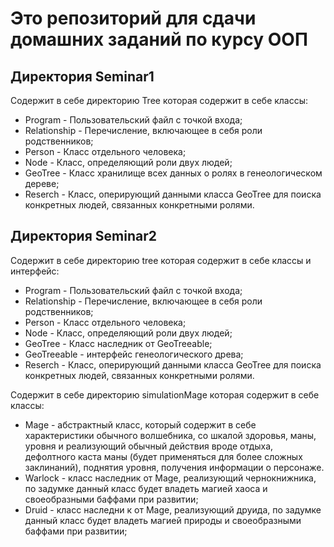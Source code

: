 # Это репозиторий для сдачи домашних заданий по курсу ООП 

## Директория Seminar1
Содержит в себе директорию Tree которая содержит в себе классы:
* Program - Пользовательский файл с точкой входа;
* Relationship - Перечисление, включающее в себя роли родственников;
* Person - Класс отдельного человека;
* Node - Класс, определяющий роли двух людей;
* GeoTree - Класс хранилище всех данных о ролях в генеологическом дереве;
* Reserch - Класс, оперирующий данными класса GeoTree для поиска конкретных людей, связанных конкретными ролями. 

## Директория Seminar2
Содержит в себе директорию tree которая содержит в себе классы и интерфейс:
* Program - Пользовательский файл с точкой входа;
* Relationship - Перечисление, включающее в себя роли родственников;
* Person - Класс отдельного человека;
* Node - Класс, определяющий роли двух людей;
* GeoTree - Класс наследник от GeoTreeable;
* GeoTreeable - интерфейс генеологического древа;
* Reserch - Класс, оперирующий данными класса GeoTree для поиска конкретных людей, связанных конкретными ролями. 

Содержит в себе директорию simulationMage которая содержит в себе классы:
* Mage - абстрактный класс, который содержит в себе характеристики обычного волшебника, со шкалой здоровья, маны, уровня и реализующий обычный действия вроде отдыха, дефолтного каста маны (будет применяться для более сложных заклинаний), поднятия уровня, получения информации о персонаже.
* Warlock - класс наследник от Mage, реализующий чернокнижника, по задумке данный класс будет владеть магией хаоса и своеобразными баффами при развитии;
* Druid - класс наследни к от Mage, реализующий друида, по задумке данный класс будет владеть магией природы и своеобразными баффами при развитии;